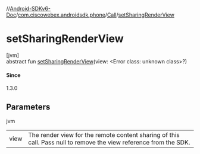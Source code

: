 //[Android-SDKv6-Doc](../../../index.md)/[com.ciscowebex.androidsdk.phone](../index.md)/[Call](index.md)/[setSharingRenderView](set-sharing-render-view.md)

# setSharingRenderView

[jvm]\
abstract fun [setSharingRenderView](set-sharing-render-view.md)(view: &lt;Error class: unknown class&gt;?)

#### Since

1.3.0

## Parameters

jvm

| | |
|---|---|
| view | The render view for the remote content sharing of this call. Pass null to remove the view reference from the SDK. |

